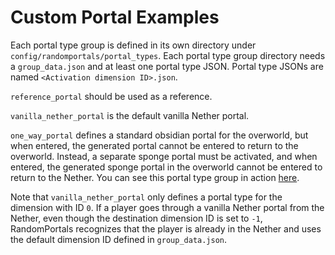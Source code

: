 # Custom Portal Examples

Each portal type group is defined in its own directory under `config/randomportals/portal_types`.
Each portal type group directory needs a `group_data.json` and at least one portal type JSON.
Portal type JSONs are named `<Activation dimension ID>.json`.

`reference_portal` should be used as a reference.

`vanilla_nether_portal` is the default vanilla Nether portal.

`one_way_portal` defines a standard obsidian portal for the overworld, but when entered, the
generated portal cannot be entered to return to the overworld. Instead, a separate sponge
portal must be activated, and when entered, the generated sponge portal in the overworld
cannot be entered to return to the Nether. You can see this portal type group in action
[here](https://gfycat.com/FittingSecondaryHoiho).

Note that `vanilla_nether_portal` only defines a portal type for the dimension with ID `0`.
If a player goes through a vanilla Nether portal from the Nether, even though the destination
dimension ID is set to `-1`, RandomPortals recognizes that the player is already in the Nether
and uses the default dimension ID defined in `group_data.json`.
